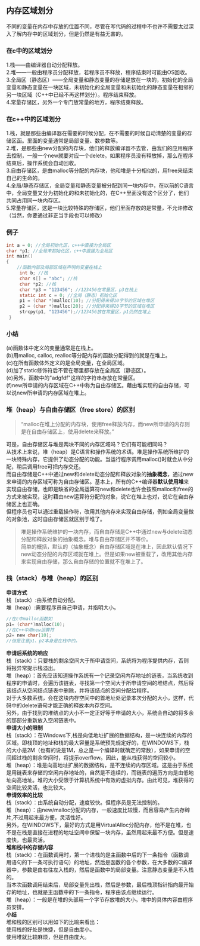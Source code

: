 ## 内存区域划分
不同的变量在内存中存放的位置不同，尽管在写代码的过程中不也许不需要太过深入了解内存中的区域划分，但是仍然是有益无害的。    
### 在c中的区域划分
1.栈——由编译器自动分配释放。    
2.堆——一般由程序员分配释放，若程序员不释放，程序结束时可能由OS回收。   
3.全局区（静态区）——全局变量和静态变量的存储是放在一块的，初始化的全局变量和静态变量在一块区域，未初始化的全局变量和未初始化的静态变量在相邻的另一块区域（C++中已经不再这样划分）。程序结束释放。    
4.常量存储区，另外一个专门放常量的地方，程序结束释放。    
### 在c++中的区域划分
1.栈，就是那些由编译器在需要的时候分配，在不需要的时候自动清楚的变量的存储区函。里面的变量通常是局部变量、数参数等。   
2.堆，是那些由new分配的内存块，他们的释放编译器不去管，由我们的应用程序去控制，一般一个new就要对应一个delete。如果程序员没有释放掉，那么在程序结束后，操作系统会自动回收。    
3.自由存储区，是由malloc等分配的内存块，他和堆是十分相似的，用free来结束自己的生命的。    
4.全局/静态存储区，全局变量和静态变量被分配到同一块内存中，在以前的C语言中，全局变量又分为初始化的和未初始化的，在C++里面没有这个区分了，他们共同占用同一块内存区。    
5.常量存储区，这是一块比较特殊的存储区，他们里面存放的是常量，不允许修改（当然，你要通过非正当手段也可以修改）    
### 例子
```c
int a = 0; //全局初始化区，c++中直接为全局区      
char *p1; //全局未初始化区，c++中直接为全局区    
int main()    
{    
	//函数内部及局部区域在声明的变量在栈上   
     int b; //栈    
     char s[] = "abc"; //栈     
     char *p2; //栈   
     char *p3 = "123456"; //123456在常量区，p3在栈上    
     static int c = 0; //全局（静态）初始化区    
     p1 = (char *)malloc(10); //分配得来得10字节的区域在堆区   
     p2 = (char *)malloc(20); //分配得来得20字节的区域在堆区    
     strcpy(p1, "123456");//123456放在常量区，p1仍然在堆上    
 }   
```
### 小结
(a)函数体中定义的变量通常是在栈上。   
(b)用malloc, calloc, realloc等分配内存的函数分配得到的就是在堆上。     
(c)在所有函数体外定义的是全局变量，在全局区域。   
(d)加了static修饰符后不管在哪里都存放在全局区（静态区）。      
(e)另外，函数中的"adgfdf"这样的字符串存放在常量区。    
(f)new所申请的内存区域在C++中称为自由存储区。藉由堆实现的自由存储，可以说new所申请的内存区域在堆上。    
### 堆（heap）与自由存储区（free store）的区别
> “malloc在堆上分配的内存块，使用free释放内存，而new所申请的内存则是在自由存储区上，使用delete来释放。”   

可是，自由存储区与堆是两块不同的内存区域吗？它们有可能相同吗？   
从技术上来说，堆（heap）是C语言和操作系统的术语。堆是操作系统所维护的一块特殊内存，它提供了动态分配的功能。当运行程序调用malloc()时就会从中分配，稍后调用free可把内存交还。   
而自由存储是C++中通过new和delete动态分配和释放对象的**抽象概念**，通过new来申请的内存区域可称为自由存储区。基本上，所有的C++编译器**默认使用堆**来实现自由存储，也即是缺省的全局运算符new和delete也许会按照malloc和free的方式来被实现，这时藉由new运算符分配的对象，说它在堆上也对，说它在自由存储区上也正确。    
但程序员也可以通过重载操作符，改用其他内存来实现自由存储，例如全局变量做的对象池，这时自由存储区就区别于堆了。    
> 堆是操作系统维护的一块内存，而自由存储是C++中通过new与delete动态分配和释放对象的抽象概念。堆与自由存储区并不等价。   
简单的概括，默认的（抽象概念）自由存储区域是在堆上，因此默认情况下new动态分配的内存区域就在堆上。但是如果new被重载了，改用其他内存来实现自由存储，那么自由存储的位置就不在堆上了。   
### 栈（stack）与堆（heap）的区别
**申请方式**     
栈（stack）:由系统自动分配。     
堆（heap）:需要程序员自己申请，并指明大小。   
```c
//在c中malloc函数如   
p1= (char*)malloc(10);     
//在C++中用new运算符    
p2= new char[10];    
//但是注意p1、p2本身是在栈中的。    
```   
**申请后系统的响应**    
栈（stack）：只要栈的剩余空间大于所申请空间，系统将为程序提供内存，否则将报异常提示栈溢出。    
堆（heap）：首先应该知道操作系统有一个记录空闲内存地址的链表，当系统收到程序的申请时，会遍历该链表，寻找第一个空间大于所申请空间的堆结点，然后将该结点从空闲结点链表中删除，并将该结点的空间分配给程序。   
对于大多数系统，会在这块内存空间中的首地址处记录本次分配的大小，这样，代码中的delete语句才能正确的释放本内存空间。  
另外，由于找到的堆结点的大小不一定正好等于申请的大小，系统会自动的将多余的那部分重新放入空闲链表中。    
**申请大小的限制**    
栈（stack）：在Windows下,栈是向低地址扩展的数据结构，是一块连续的内存的区域。即栈顶的地址和栈的最大容量是系统预先规定好的，在WINDOWS下，栈的大小是2M（也有的说是1M，总之是一个编译时就确定的常数），如果申请的空间超过栈的剩余空间时，将提示overflow。因此，能从栈获得的空间较小。     
堆（heap）：堆是向高地址扩展的数据结构，是不连续的内存区域。这是由于系统是用链表来存储的空闲内存地址的，自然是不连续的，而链表的遍历方向是由低地址向高地址。堆的大小受限于计算机系统中有效的虚拟内存。由此可见，堆获得的空间比较灵活，也比较大。    
**申请效率的比较**       
栈（stack）：由系统自动分配，速度较快。但程序员是无法控制的。    
堆（heap）：由new/malloc分配的内存，一般速度比较慢，而且容易产生内存碎片,不过用起来最方便，灵活性好。    
另外，在WINDOWS下，最好的方式是用VirtualAlloc分配内存，他不是在堆，也不是在栈是直接在进程的地址空间中保留一块内存，虽然用起来最不方便。但是速度快，也最灵活。    
**堆和栈中的存储内容**    
栈（stack）：在函数调用时，第一个进栈的是主函数中后的下一条指令（函数调用语句的下一条可执行语句）的地址，然后是函数的各个参数，在大多数的C编译器中，参数是由右往左入栈的，然后是函数中的局部变量。注意静态变量是不入栈的。    
当本次函数调用结束后，局部变量先出栈，然后是参数，最后栈顶指针指向最开始存的地址，也就是主函数中的下一条指令，程序由该点继续运行。    
堆（heap）：一般是在堆的头部用一个字节存放堆的大小。堆中的具体内容由程序员安排。    
**小结**    
堆和栈的区别可以用如下的比喻来看出：    
使用栈的好处是快捷，但是自由度小。    
使用堆就比较麻烦，但是自由度大。      
